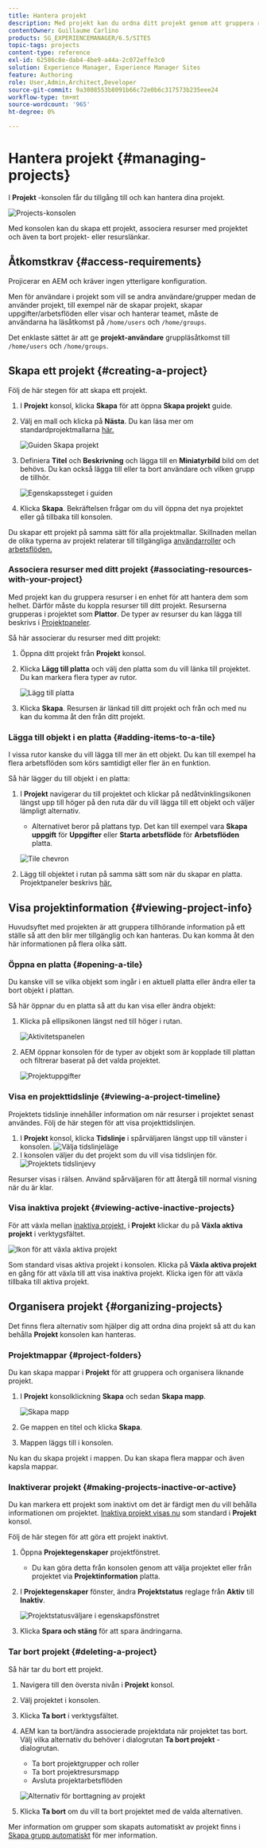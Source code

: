 ```yaml
---
title: Hantera projekt
description: Med projekt kan du ordna ditt projekt genom att gruppera resurser i en enhet som kan nås och hanteras i projektkonsolen
contentOwner: Guillaume Carlino
products: SG_EXPERIENCEMANAGER/6.5/SITES
topic-tags: projects
content-type: reference
exl-id: 62586c8e-dab4-4be9-a44a-2c072effe3c0
solution: Experience Manager, Experience Manager Sites
feature: Authoring
role: User,Admin,Architect,Developer
source-git-commit: 9a3008553b8091b66c72e0b6c317573b235eee24
workflow-type: tm+mt
source-wordcount: '965'
ht-degree: 0%

---
```



# Hantera projekt {#managing-projects}

I **Projekt** -konsolen får du tillgång till och kan hantera dina projekt.

![Projects-konsolen](assets/projects-console.png)

Med konsolen kan du skapa ett projekt, associera resurser med projektet och även ta bort projekt- eller resurslänkar.

## Åtkomstkrav {#access-requirements}

Projicerar en AEM och kräver ingen ytterligare konfiguration.

Men för användare i projekt som vill se andra användare/grupper medan de använder projekt, till exempel när de skapar projekt, skapar uppgifter/arbetsflöden eller visar och hanterar teamet, måste de användarna ha läsåtkomst på `/home/users` och `/home/groups`.

Det enklaste sättet är att ge **projekt-användare** gruppläsåtkomst till `/home/users` och `/home/groups`.

## Skapa ett projekt {#creating-a-project}

Följ de här stegen för att skapa ett projekt.

1. I **Projekt** konsol, klicka **Skapa** för att öppna **Skapa projekt** guide.
1. Välj en mall och klicka på **Nästa**. Du kan läsa mer om standardprojektmallarna [här.](/help/sites-authoring/projects.md#project-templates)

   ![Guiden Skapa projekt](assets/create-project-wizard.png)

1. Definiera **Titel** och **Beskrivning** och lägga till en **Miniatyrbild** bild om det behövs. Du kan också lägga till eller ta bort användare och vilken grupp de tillhör.

   ![Egenskapssteget i guiden](assets/create-project-wizard-properties.png)

1. Klicka **Skapa**. Bekräftelsen frågar om du vill öppna det nya projektet eller gå tillbaka till konsolen.

Du skapar ett projekt på samma sätt för alla projektmallar. Skillnaden mellan de olika typerna av projekt relaterar till tillgängliga [användarroller](/help/sites-authoring/projects.md) och [arbetsflöden.](/help/sites-authoring/projects-with-workflows.md)

### Associera resurser med ditt projekt {#associating-resources-with-your-project}

Med projekt kan du gruppera resurser i en enhet för att hantera dem som helhet. Därför måste du koppla resurser till ditt projekt. Resurserna grupperas i projektet som **Plattor**. De typer av resurser du kan lägga till beskrivs i [Projektpaneler](/help/sites-authoring/projects.md#project-tiles).

Så här associerar du resurser med ditt projekt:

1. Öppna ditt projekt från **Projekt** konsol.
1. Klicka **Lägg till platta** och välj den platta som du vill länka till projektet. Du kan markera flera typer av rutor.

   ![Lägg till platta](assets/project-add-tile.png)

1. Klicka **Skapa**. Resursen är länkad till ditt projekt och från och med nu kan du komma åt den från ditt projekt.

### Lägga till objekt i en platta {#adding-items-to-a-tile}

I vissa rutor kanske du vill lägga till mer än ett objekt. Du kan till exempel ha flera arbetsflöden som körs samtidigt eller fler än en funktion.

Så här lägger du till objekt i en platta:

1. I **Projekt** navigerar du till projektet och klickar på nedåtvinklingsikonen längst upp till höger på den ruta där du vill lägga till ett objekt och väljer lämpligt alternativ.

   * Alternativet beror på plattans typ. Det kan till exempel vara **Skapa uppgift** för **Uppgifter** eller **Starta arbetsflöde** för **Arbetsflöden** platta.

   ![Tile chevron](assets/project-tile-create-task.png)

1. Lägg till objektet i rutan på samma sätt som när du skapar en platta. Projektpaneler beskrivs [här.](/help/sites-authoring/projects.md#project-tiles)

## Visa projektinformation {#viewing-project-info}

Huvudsyftet med projekten är att gruppera tillhörande information på ett ställe så att den blir mer tillgänglig och kan hanteras. Du kan komma åt den här informationen på flera olika sätt.

### Öppna en platta {#opening-a-tile}

Du kanske vill se vilka objekt som ingår i en aktuell platta eller ändra eller ta bort objekt i plattan.

Så här öppnar du en platta så att du kan visa eller ändra objekt:

1. Klicka på ellipsikonen längst ned till höger i rutan.

   ![Aktivitetspanelen](assets/project-tile-tasks.png)

1. AEM öppnar konsolen för de typer av objekt som är kopplade till plattan och filtrerar baserat på det valda projektet.

   ![Projektuppgifter](assets/project-tasks.png)

### Visa en projekttidslinje {#viewing-a-project-timeline}

Projektets tidslinje innehåller information om när resurser i projektet senast användes. Följ de här stegen för att visa projekttidslinjen.

1. I **Projekt** konsol, klicka **Tidslinje** i spårväljaren längst upp till vänster i konsolen.
   ![Välja tidslinjeläge](assets/projects-timeline-rail.png)
2. I konsolen väljer du det projekt som du vill visa tidslinjen för.
   ![Projektets tidslinjevy](assets/project-timeline-view.png)

Resurser visas i rälsen. Använd spårväljaren för att återgå till normal visning när du är klar.

### Visa inaktiva projekt {#viewing-active-inactive-projects}

För att växla mellan [inaktiva projekt,](#making-projects-inactive-or-active) i **Projekt** klickar du på **Växla aktiva projekt** i verktygsfältet.

![Ikon för att växla aktiva projekt](assets/projects-toggle-active.png)

Som standard visas aktiva projekt i konsolen. Klicka på **Växla aktiva projekt** en gång för att växla till att visa inaktiva projekt. Klicka igen för att växla tillbaka till aktiva projekt.

## Organisera projekt {#organizing-projects}

Det finns flera alternativ som hjälper dig att ordna dina projekt så att du kan behålla **Projekt** konsolen kan hanteras.

### Projektmappar {#project-folders}

Du kan skapa mappar i **Projekt** för att gruppera och organisera liknande projekt.

1. I **Projekt** konsolklickning **Skapa** och sedan **Skapa mapp**.

   ![Skapa mapp](assets/project-create-folder.png)

1. Ge mappen en titel och klicka **Skapa**.

1. Mappen läggs till i konsolen.

Nu kan du skapa projekt i mappen. Du kan skapa flera mappar och även kapsla mappar.

### Inaktiverar projekt {#making-projects-inactive-or-active}

Du kan markera ett projekt som inaktivt om det är färdigt men du vill behålla informationen om projektet. [Inaktiva projekt visas nu](#viewing-active-inactive-projects) som standard i **Projekt** konsol.

Följ de här stegen för att göra ett projekt inaktivt.

1. Öppna **Projektegenskaper** projektfönstret.
   * Du kan göra detta från konsolen genom att välja projektet eller från projektet via **Projektinformation** platta.
1. I **Projektegenskaper** fönster, ändra **Projektstatus** reglage från **Aktiv** till **Inaktiv**.

   ![Projektstatusväljare i egenskapsfönstret](assets/project-status.png)

1. Klicka **Spara och stäng** för att spara ändringarna.

### Tar bort projekt {#deleting-a-project}

Så här tar du bort ett projekt.

1. Navigera till den översta nivån i **Projekt** konsol.
1. Välj projektet i konsolen.
1. Klicka **Ta bort** i verktygsfältet.
1. AEM kan ta bort/ändra associerade projektdata när projektet tas bort. Välj vilka alternativ du behöver i dialogrutan **Ta bort projekt** -dialogrutan.
   * Ta bort projektgrupper och roller
   * Ta bort projektresursmapp
   * Avsluta projektarbetsflöden

   ![Alternativ för borttagning av projekt](assets/project-delete-options.png)
1. Klicka **Ta bort** om du vill ta bort projektet med de valda alternativen.

Mer information om grupper som skapats automatiskt av projekt finns i [Skapa grupp automatiskt](/help/sites-authoring/projects.md#auto-group-creation) för mer information.
